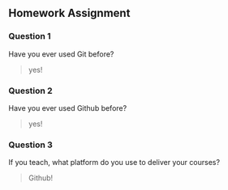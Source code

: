 ## Homework Assignment

### Question 1
Have you ever used Git before?

> yes!


### Question 2
Have you ever used Github before?

> yes!


### Question 3
If you teach, what platform do you use to deliver your courses?

> Github!
